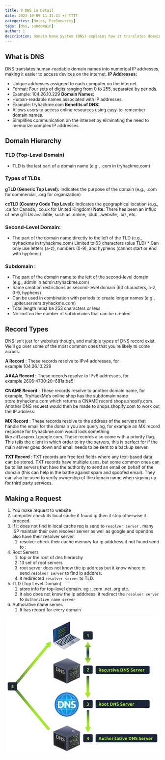 ```yaml
---
title: 8 DNS in Detail
date: 2023-10-09 11:11:11 +/-TTTT
categories: [Notes, PreSecurity]
tags: [dns, subdomain] 
author: 1  
description: Domain Name System (DNS) explains how it translates domain names into IP addresses, the structure of domain hierarchy, different DNS record types, and the step-by-step process of making a DNS request.    
---
```


## What is DNS

DNS translates human-readable domain names into numerical IP addresses, making it easier to access devices on the internet.
**IP Addresses:**
- Unique addresses assigned to each computer on the internet.
- Format: Four sets of digits ranging from 0 to 255, separated by periods.
- Example: 104.26.10.229
**Domain Names:**
- Human-readable names associated with IP addresses.
- Example: tryhackme.com
**Benefits of DNS:**
- Allows users to access online resources using easy-to-remember domain names.
- Simplifies communication on the internet by eliminating the need to memorize complex IP addresses.

## Domain Hierarchy

### TLD (Top-Level Domain)

- TLD is the last part of a domain name (e.g., .com in tryhackme.com)

### Types of TLDs

**gTLD (Generic Top Level):** Indicates the purpose of the domain (e.g., .com for commercial, .org for organization)

**ccTLD (Country Code Top Level):** Indicates the geographical location (e.g., .ca for Canada, .co.uk for United Kingdom)
**Note:** There has been an influx of new gTLDs available, such as .online, .club, .website, .biz, etc.

### Second-Level Domain:

- The part of the domain name directly to the left of the TLD (e.g., tryhackme in tryhackme.com) Limited to 63 characters (plus TLD) * Can only use letters (a-z), numbers (0-9), and hyphens (cannot start or end with hyphens)

### Subdomain :

- The part of the domain name to the left of the second-level domain (e.g., admin in admin.tryhackme.com)
- Same creation restrictions as second-level domain (63 characters, a-z, 0-9, hyphens)
- Can be used in combination with periods to create longer names (e.g., jupiter.servers.tryhackme.com)
- Total length must be 253 characters or less
- No limit on the number of subdomains that can be created

## Record Types

DNS isn’t just for websites though, and multiple types of DNS record exist. We’ll go over some of the most common ones that you’re likely to come across.

**A Record** : These records resolve to IPv4 addresses, for example 104.26.10.229

**AAAA Record** : These records resolve to IPv6 addresses, for example 2606:4700:20::681a:be5

**CNAME Record** : These records resolve to another domain name, for example, TryHackMe’s online shop has the subdomain name store.tryhackme.com which returns a CNAME record shops.shopify.com. Another DNS request would then be made to shops.shopify.com to work out the IP address.

**MX Record** : These records resolve to the address of the servers that handle the email for the domain you are querying, for example an MX record response for tryhackme.com would look something like alt1.aspmx.l.google.com. These records also come with a priority flag. This tells the client in which order to try the servers, this is perfect for if the main server goes down and email needs to be sent to a backup server.

**TXT Record** : TXT records are free text fields where any text-based data can be stored. TXT records have multiple uses, but some common ones can be to list servers that have the authority to send an email on behalf of the domain (this can help in the battle against spam and spoofed email). They can also be used to verify ownership of the domain name when signing up for third party services.

## Making a Request

1. You make request to website
2. computer check its local cache if found ip then it stop otherwise it proceed.
3. if it does not find in local cache req is send to `resolver server` . many ISP maintain their own resolver server as well as google and opendns also have their resolver server.
    1. resolver check their cache memory for ip adddress if not found send to :
4. Root Servers
    1. top or the root of dns hierarchy
    2. 13 set of root servers
    3. root server does not know the ip address but it know where to send `resolver server` to find ip adddres.
    4. it redirected `resolver server` to TLD.
5. TLD (Top Level Domain)
    1. store info for top-level domain. eg : .com .net .org etc.
    2. it also does not know the ip adddress. it redirect the `resolver server` to `Authoritive name server`
6. Authorative name server.
    1. It has record for every domain

![Making a request](/assets/img/notes/presecurity/makingrequest.png)

